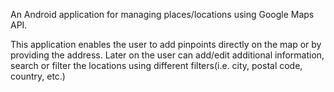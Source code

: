 An Android application for managing places/locations using Google Maps API.

This application enables the user to add pinpoints directly on the map or by providing the address. 
Later on the user can add/edit additional information, search or filter the locations using different filters(i.e. city, postal code, country, etc.)
